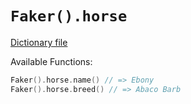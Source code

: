# `Faker().horse`

[Dictionary file](../core/src/main/resources/locales/en/horse.yml)

Available Functions:  
```kotlin
Faker().horse.name() // => Ebony
Faker().horse.breed() // => Abaco Barb
```

